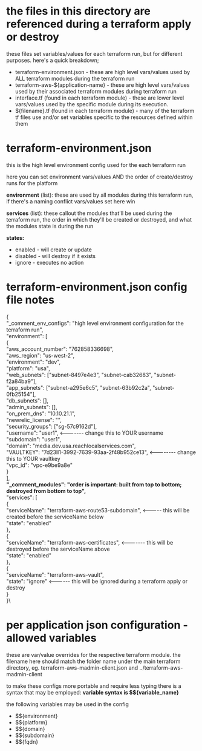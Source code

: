 

# the files in this directory are referenced during a terraform apply or destroy #

these files set variables/values for each terraform run, but for different purposes.  here's a quick breakdown;

* terraform-environment.json - these are high level vars/values used by ALL terraform modules during the terraform run
* terraform-aws-${application-name} - these are high level vars/values used by their associated terraform modules during
    terraform run
* interface.tf (found in each terraform module) - these are lower level vars/values used by the specific module during its
    execution.
* ${filename}.tf (found in each terraform module) - many of the terraform tf files use and/or set variables specific to the
    resources defined within them

# terraform-environment.json #
this is the high level environment config used for the each terraform run

here you can set environment vars/values AND the order of create/destroy runs for the platform

**environment** (list): these are used by all modules during this terraform run, if there's a naming conflict vars/values set here
  win

**services** (list): these callout the modules that'll be used during the terraform run, the order in which they'll be created or
  destroyed, and what the modules state is during the run

**states:**
  * enabled - will create or update
  * disabled - will destroy if it exists
  * ignore - executes no action


# terraform-environment.json config file notes #
{\
  "_comment_env_configs": "high level environment configuration for the terraform run",\
  "environment": [\
    {\
      "aws_account_number": "762858336698",\
      "aws_region": "us-west-2",\
      "environment": "dev",\
      "platform": "usa",\
      "web_subnets": ["subnet-8497e4e3", "subnet-cab32683", "subnet-f2a84ba9"],\
      "app_subnets": ["subnet-a295e6c5", "subnet-63b92c2a", "subnet-0fb25154"],\
      "db_subnets": [],\
      "admin_subnets": [],\
      "on_prem_dns": "10.10.21.1",\
      "newrelic_license": "",\
      "security_groups": ["sg-57c9162d"],\
      "username": "user1",  <------- change this to YOUR username\
      "subdomain": "user1",\
      "domain": "media.dev.usa.reachlocalservices.com",\
      "VAULTKEY": "7d23ll1-3992-7639-93aa-2f48b952ce13",   <-------- change this to YOUR vaultkey\
      "vpc_id": "vpc-e9be9a8e"\
    }\
  ],\
  **"_comment_modules": "order is important: built from top to bottom; destroyed from bottom to top",**\
  "services": [\
    {\
      "serviceName": "terraform-aws-route53-subdomain",   <----- this will be created before the serviceName below\
      "state": "enabled"\
    },\
    {\
      "serviceName": "terraform-aws-certificates",  <------- this will be destroyed before the serviceName above\
      "state": "enabled"\
    },\
    {\
      "serviceName": "terraform-aws-vault",\
      "state": "ignore"  <------ this will be ignored during a terraform apply or destroy\
    }\
}\



# per application json configuration - allowed variables #

these are var/value overrides for the respective terraform module.  the filename here should match the folder name under the main
terraform directory, eg.   terraform-aws-madmin-client.json and ../terraform-aws-madmin-client

to make these configs more portable and require less typing there is a syntax that may be employed:
**variable syntax is $${variable_name}** 

the following variables may be used in the config
* $${environment}
* $${platform}
* $${domain}
* $${subdomain}
* $${fqdn}

